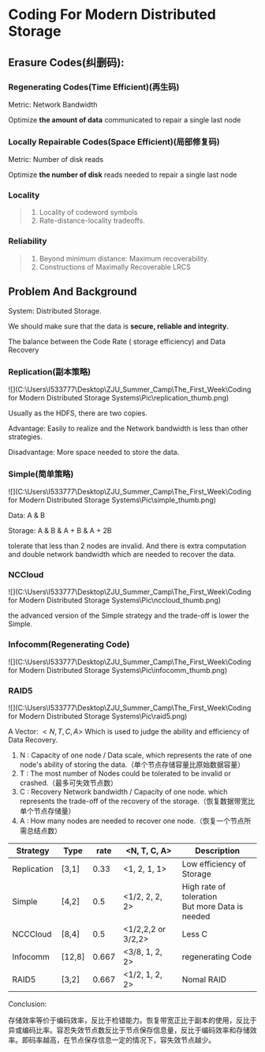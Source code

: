 # Coding For Modern Distributed Storage

## Erasure Codes(纠删码):

### Regenerating Codes(Time Efficient)(再生码)

Metric: Network Bandwidth

Optimize **the amount of data** communicated to repair a single last node

### Locally Repairable Codes(Space Efficient)(局部修复码)

Metric: Number of disk reads

Optimize **the number of disk** reads needed to repair a single last node

### Locality

> 1. Locality of codeword symbols
> 2. Rate-distance-locality tradeoffs.

### Reliability

> 1. Beyond minimum distance: Maximum recoverability.
> 2. Constructions of Maximally Recoverable LRCS



## Problem And Background

System: Distributed Storage.

We should make sure that the data is **secure, reliable and integrity.**

The balance between the Code Rate ( storage efficiency) and Data Recovery

### Replication(副本策略)

![](C:\Users\I533777\Desktop\ZJU_Summer_Camp\The_First_Week\Coding for Modern Distributed Storage Systems\Pic\replication_thumb.png)

Usually as the HDFS, there are two copies.

Advantage: Easily to realize and the Network bandwidth is less than other strategies.

Disadvantage: More space needed to store the data.

### Simple(简单策略)

![](C:\Users\I533777\Desktop\ZJU_Summer_Camp\The_First_Week\Coding for Modern Distributed Storage Systems\Pic\simple_thumb.png)

Data: A & B

Storage: A & B & A + B & A + 2B

tolerate that less than 2 nodes are invalid. And there is extra computation and double network bandwidth which are needed to recover the data.

### NCCloud

![](C:\Users\I533777\Desktop\ZJU_Summer_Camp\The_First_Week\Coding for Modern Distributed Storage Systems\Pic\nccloud_thumb.png)



the advanced version of the Simple strategy and the trade-off is lower the Simple.

### Infocomm(Regenerating Code)

![](C:\Users\I533777\Desktop\ZJU_Summer_Camp\The_First_Week\Coding for Modern Distributed Storage Systems\Pic\infocomm_thumb.png)

### RAID5

![](C:\Users\I533777\Desktop\ZJU_Summer_Camp\The_First_Week\Coding for Modern Distributed Storage Systems\Pic\raid5.png)

 

A Vector: $<N, T, C, A>$  Which is used to judge the ability  and efficiency of Data Recovery.

1. N : Capacity of one node / Data scale, which represents the rate of one node's ability of storing the data.（单个节点存储容量比原始数据容量）
2. T : The most number of Nodes could be tolerated to be invalid or crashed.（最多可失效节点数）
3. C : Recovery Network bandwidth /  Capacity of one node. which represents the trade-off of the recovery of the storage.（恢复数据带宽比单个节点存储量）
4. A : How many nodes are needed to recover one node.（恢复一个节点所需总结点数）



| Strategy    | Type   | rate  | <N, T, C, A>       | Description                                         |
| ----------- | ------ | ----- | ------------------ | --------------------------------------------------- |
| Replication | [3,1]  | 0.33  | <1, 2, 1, 1>       | Low efficiency of Storage                           |
| Simple      | [4,2]  | 0.5   | <1/2, 2, 2, 2>     | High rate of toleration <br>But more Data is needed |
| NCCCloud    | [8,4]  | 0.5   | <1/2,2,2 or 3/2,2> | Less C                                              |
| Infocomm    | [12,8] | 0.667 | <3/8, 1, 2, 2>     | regenerating Code                                   |
| RAID5       | [3,2]  | 0.667 | <1/2, 1, 2, 2>     | Nomal RAID                                          |

Conclusion:

存储效率等价于编码效率，反比于检错能力。恢复带宽正比于副本的使用，反比于异或编码比率。容忍失效节点数反比于节点保存信息量，反比于编码效率和存储效率。即码率越高，在节点保存信息一定的情况下，容失效节点越少。